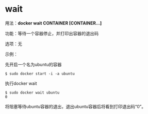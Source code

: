# wait<a name="ZH-CN_TOPIC_0184808260"></a>

用法：**docker wait CONTAINER \[CONTAINER...\]**

功能：等待一个容器停止，并打印出容器的退出码

选项：无

示例：

先开启一个名为ubuntu的容器

```
$ sudo docker start -i -a ubuntu
```

执行docker wait

```
$ sudo docker wait ubuntu
0
```

将阻塞等待ubuntu容器的退出，退出ubuntu容器后将看到打印退出码“0”。


